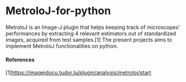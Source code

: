 # MetroloJ-for-python
MetroloJ is an Image-J plugin that helps keeping track of microscopes' performances by extracting 4 relevant estimators out of standardized images, acquired from test samples.[1]
The present projects aims to implement MetroloJ functionalities on python. 

#### References
[1]https://imagejdocu.tudor.lu/plugin/analysis/metroloj/start

